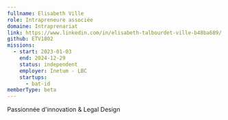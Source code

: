 ```yaml
---
fullname: Elisabeth Ville
role: Intrapreneure associée
domaine: Intraprenariat
link: https://www.linkedin.com/in/elisabeth-talbourdet-ville-b48ba689/
github: ETV1802
missions:
  - start: 2023-01-03
    end: 2024-12-29
    status: independent
    employer: Inetum - LBC
    startups:
      - bat-id
memberType: beta
---
```

Passionnée d'innovation & Legal Design